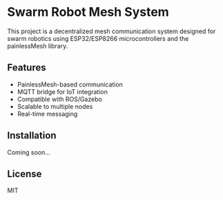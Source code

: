 # Swarm Robot Mesh System

This project is a decentralized mesh communication system designed for swarm robotics using ESP32/ESP8266 microcontrollers and the painlessMesh library.

## Features
- PainlessMesh-based communication
- MQTT bridge for IoT integration
- Compatible with ROS/Gazebo
- Scalable to multiple nodes
- Real-time messaging

## Installation
Coming soon...

## License
MIT

